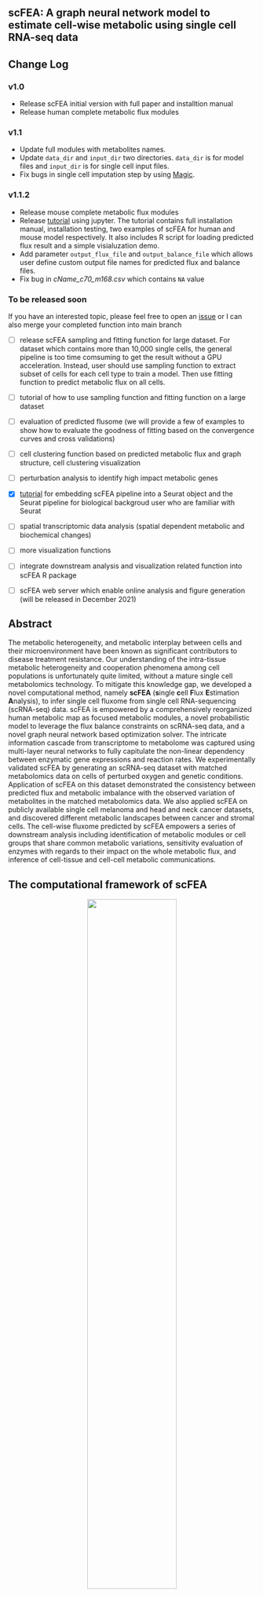 ## scFEA: A graph neural network model to estimate cell-wise metabolic using single cell RNA-seq data

## Change Log

### v1.0
- Release scFEA initial version with full paper and installtion manual
- Release human complete metabolic flux modules

### v1.1
- Update full modules with metabolites names.
- Update `data_dir` and `input_dir` two directories. `data_dir` is for model files and `input_dir` is for single cell input files.
- Fix bugs in single cell imputation step by using [Magic](https://www.krishnaswamylab.org/projects/magic).

### v1.1.2
- Release mouse complete metabolic flux modules
- Release [tutorial](https://github.com/changwn/scFEA/blob/master/scFEA_tutorial1.ipynb) using jupyter. The tutorial contains full installation manual, installation testing, two examples of scFEA for human and mouse model respectively.  It also includes R script for loading predicted flux result and a simple visialuzation demo.
- Add parameter `output_flux_file` and `output_balance_file` which allows user define custom output file names for predicted flux and balance files.
- Fix bug in *cName_c70_m168.csv* which contains `NA` value

### To be released soon 
If you have an interested topic, please feel free to open an [issue](https://github.com/changwn/scFEA/issues) or I can also merge your completed function into main branch
- [ ] release scFEA sampling and fitting function for large dataset. For dataset which contains more than 10,000 single cells, the general pipeline is too time comsuming to get the result without a GPU acceleration. Instead, user should use sampling function to extract subset of cells for each cell type to train a model. Then use fitting function to predict metabolic flux on all cells.
- [ ] tutorial of how to use sampling function and fitting function on a large dataset
- [ ] evaluation of predicted flusome (we will provide a few of examples to show how to evaluate the goodness of fitting based on the convergence curves and cross validations)
- [ ] cell clustering function based on predicted metabolic flux and graph structure, cell clustering visualization
- [ ] perturbation analysis to identify high impact metabolic genes
- [x] [tutorial](https://github.com/changwn/scFEA/blob/master/scFEA_tutorial2.ipynb) for embedding scFEA pipeline into a Seurat object and the Seurat pipeline for biological backgroud user who are familiar with Seurat 
- [ ] spatial transcriptomic data analysis (spatial dependent metabolic and biochemical changes)
- [ ] more visualization functions
- [ ] integrate downstream analysis and visualization related function into scFEA R package
- [ ] scFEA web server which enable online analysis and figure generation (will be released in December 2021)



## Abstract

The metabolic heterogeneity, and metabolic interplay between cells and their microenvironment have been known as significant contributors to disease treatment resistance. Our understanding of the intra-tissue metabolic heterogeneity and cooperation phenomena among cell populations is unfortunately quite limited, without a mature single cell metabolomics technology. To mitigate this knowledge gap, we developed a novel computational method, namely **scFEA** (**s**ingle **c**ell **F**lux **E**stimation **A**nalysis), to infer single cell fluxome from single cell RNA-sequencing (scRNA-seq) data.  scFEA is empowered by a comprehensively reorganized human metabolic map as focused metabolic modules, a novel probabilistic model to leverage the flux balance constraints on scRNA-seq data, and a novel graph neural network based optimization solver. The intricate information cascade from transcriptome to metabolome was captured using multi-layer neural networks to fully capitulate the non-linear dependency between enzymatic gene expressions and reaction rates. We experimentally validated scFEA by generating an scRNA-seq dataset with matched metabolomics data on cells of perturbed oxygen and genetic conditions. Application of scFEA on this dataset demonstrated the consistency between predicted flux and metabolic imbalance with the observed variation of metabolites in the matched metabolomics data. We also applied scFEA on publicly available single cell melanoma and head and neck cancer datasets, and discovered different metabolic landscapes between cancer and stromal cells. The cell-wise fluxome predicted by scFEA empowers a series of downstream analysis including identification of metabolic modules or cell groups that share common metabolic variations, sensitivity evaluation of enzymes with regards to their impact on the whole metabolic flux, and inference of cell-tissue and cell-cell metabolic communications.

## The computational framework of scFEA

<p align="center">
  <img width="60%" src="https://github.com/changwn/scFEA/blob/master/doc/Figure%201.png">
</p>

## The manuscript and supplementary methods

Our paper and supplementary methods is available at [here](https://genome.cshlp.org/content/early/2021/07/22/gr.271205.120.abstract)!

## Supplementary figures and tables

[donwload supplementary files](https://github.com/changwn/scFEA/tree/master/supplementary%20data)

Supplementary Tables:



- Table S1. Information of reorganized human metabolic map.

- Table S2. Differentially expressed genes (DEG) and Pathway Enrichment (PE) results of the Pa03c cell line data.

- Table S3. ssGSEA results, metabolomics data and clusters of metabolic modules derived in the Pa03c cell line data.

- Table S4. Predicted cell type specific fluxome and metabolic imbalance in the melanoma and head and neck cancer data.


Supplementary Figures:

- Figure S1. qRT-PCR results. Mock and SCR are controls and siRef-1 are knock down of APEX1.

- Figure S2. Correlation between metabolomic difference of the eight metabolites and differences of the averaged ssGSEA score of the modules using the eight metabolites as a substrate, in the APEX1-KD cells vs control. The x-axis is the difference of averaged ssGSEA score in the APEX1-KD cells vs control and the y-axis is the fold change of observed metabolomic profile.

- Figure S3. The impact of each gene to the metabolic module 1-14 (glycolysis and TCA cycle modules) in the Pa03c cell line data. The x-axis represents genes and y-axis represents impacts. The larger absolute value on the y-axis indicates a stronger impact of the gene to the metabolic module.

- Figure S4. tSNE plot of the cell clusters generated based on metabolic flux of the pancreatic cancer cell line data.

- Figure S5. Boxplots of the predicted fluxes of Valine -> Succinyl-CoA, Isoleucine -> Succinyl-CoA, Isoleucine -> Acetyl-CoA, Glutathione -> Glycine + Cysteine, Glutathione -> Glutamate, Glutamate -> Glutamine and predicted changes in the abundance of Glutathione and Glutamate in the PV-ADSC of high stemness (HS) and more differentiation (MD).

- Figure S6. Convergency of the flux balance loss and non-negative loss during the training of scFEA on the pancreatic cancer cell line data. The hyper parameters of the two loss were set differently to form four experiments. The flux balance loss, non-negative loss and total loss were blue, red and black-dash colored.


## Requirements and Installation

scFEA is implemented by Python3. If you don't have python, please download [Anaconda](https://www.anaconda.com/download/#linux) with python 3 version.

- torch >= 0.4.1
- numpy >= 1.15.4
- pandas >= 0.23.4
- matplotlib >=3.0.2
- magic >= 2.0.4

Download scFEA:
```
git clone https://github.com/changwn/scFEA
```

Install requirements:
```
cd scFEA
conda install --file requirements
conda install pytorch torchvision -c pytorch
pip install --user magic-impute
```

## Usage

You can see the input arguments for scFEA by help option:
```
python src/scFEA.py --help
usage: scFEA.py [-h] [--data_dir <data_directory>]
                [--input_dir <input_directory>] [--res_dir <data_directory>]
                [--test_file TEST_FILE] [--moduleGene_file MODULEGENE_FILE]
                [--stoichiometry_matrix STOICHIOMETRY_MATRIX]
                [--sc_imputation {True,False}]

scFEA: A graph neural network model to estimate cell-wise metabolic flux using
single cell RNA-seq data

optional arguments:
  -h, --help            show this help message and exit
  --data_dir <data_directory>
                        The data directory for scFEA model files.
  --input_dir <input_directory>
                        The data directory for single cell input data.
  --res_dir <data_directory>
                        The data directory for result [output]. The output of scFEA includes two matrices, predicted metabolic flux and metabolites
                        stress at single cell resolution.
  --test_file TEST_FILE
                        The test SC file [input]. The input of scFEA is a single cell profile matrix, where row is gene and column is cell. Example
                        datasets are provided in /data/ folder. The input can be raw counts or normalised counts. The logarithm would be performed
                        if value larger than 30.
  --moduleGene_file MODULEGENE_FILE
                        The table contains genes for each module. We provide human and mouse two models in scFEA. For human model, please use
                        module_gene_m168.csv which is default. All candidate moduleGene files are provided in /data/ folder.
  --stoichiometry_matrix STOICHIOMETRY_MATRIX
                        The table describes relationship between compounds and modules. Each row is an intermediate metabolite and each column is
                        metabolic module. For human model, please use cmMat_171.csv which is default. All candidate stoichiometry matrices are
                        provided in /data/ folder.
  --cName_file CNAME_FILE
                        The name of compounds. The table contains two rows. First row is compounds name and second row is corresponding id.
  --sc_imputation {True,False}
                        Whether perform imputation for SC dataset (recommend set to <True> for 10x data).


```

**Run code with default parameters:**
```
python src/scFEA.py
```

**Other example:**
```
python src/scFEA.py --input_dir data --res_dir output --test_file Melissa_full.csv
```


## Citation

If you find our work helpful in your resarch or work, please cite us.


N. Alghamdi, W. Chang, P. Dang, X. Lu, C. Wan, Z. Huang, J. Wang, M. Fishel, S. Cao, C. Zhang. scFEA: A graph neural network model to estimate cell-wise metabolic using single cell RNA-seq data, under review at *Genome Research*, 2020. 



## Questions & Problems

If you have any questions or problems, please feel free to open a new issue [here](https://github.com/changwn/scFEA/issues). We will fix the new issue ASAP.  For code questions, please contact Wennan Chang.

- [Wennan Chang](https://changwn.github.io/)
(wnchang@iu.edu)

For any other further questions or requests, please contact the Principle Investigator of BDRL lab.
- [Prof. Chi Zhang](https://zcslab.github.io/)
(czhang87@iu.edu)

PhD candidate at [Biomedical Data Research Lab (BDRL)](https://zcslab.github.io/) , Indiana University School of Medicine
